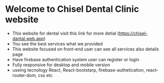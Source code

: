 # Welcome to Chisel Dental Clinic website

- This website for dental visit this link for more detial (https://chisel-dantal.web.app)
- You see the best services what we provided
- This website focused on front-end user can see all services also details page
- Have firebase authentication system user can register or login 
- Fully responsive for desktop and mobile version 
- useing tecnology React, React-bootstarp, firebase-authetication, react-router-dom, css etc
